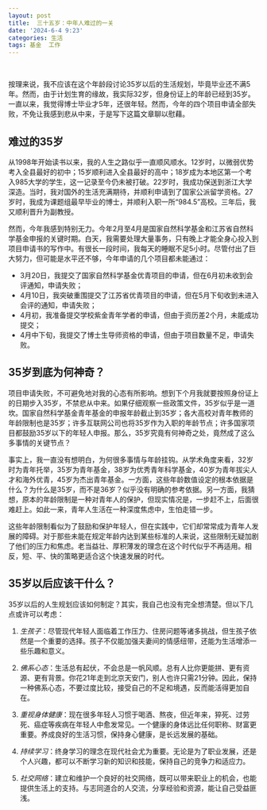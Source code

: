 ```yaml
---
layout: post
title:  三十五岁：中年人难过的一关
date: '2024-6-4 9:23'
categories: 生活
tags: 基金  工作
---
```

﻿

按理来说，我不应该在这个年龄段讨论35岁以后的生活规划，毕竟毕业还不满5年。然而，由于计划生育的缘故，我实际32岁，但身份证上的年龄已经到35岁。一直以来，我觉得博士毕业才5年，还很年轻。然而，今年的四个项目申请全部失败，不免让我感到悲从中来，于是写下这篇文章聊以慰藉。


## 难过的35岁
从1998年开始读书以来，我的人生之路似乎一直顺风顺水。12岁时，以微弱优势考入全县最好的初中；15岁顺利进入全县最好的高中；18岁成为本地区第一个考入985大学的学生，这一记录至今仍未被打破。22岁时，我成功保送到浙江大学深造。当时，我对国外的生活充满期待，并顺利申请到了国家公派留学资格。27岁时，我成为课题组最早毕业的博士，并顺利入职一所“984.5”高校。三年后，我又顺利晋升为副教授。

然而，今年我感到特别无力。今年2月至4月是国家自然科学基金和江苏省自然科学基金申报的关键时期。白天，我需要处理大量事务，只有晚上才能全身心投入到项目申请书的写作中。有很长一段时间，我每天的睡眠不足5小时。尽管付出了巨大努力，但可能是水平还不够，今年申请的几个项目都未能通过：

-   3月20日，我提交了国家自然科学基金优青项目的申请，但在6月初未收到会评通知，申请失败；
-   4月10日，我突破重围提交了江苏省优青项目的申请，但在5月下旬收到未进入会评的通知，申请失败；
-   4月初，我准备提交学校紫金青年学者的申请，但由于资历差2个月，未能成功提交；
-   4月中下旬，我提交了博士生导师资格的申请，但由于项目数量不足，申请失败。

## 35岁到底为何神奇？

项目申请失败，不可避免地对我的心态有所影响。想到下个月我就要按照身份证上的日期步入35岁，不禁悲从中来。如果仔细观察一些政策文件，35岁似乎是一道坎。国家自然科学基金青年基金的申报年龄截止到35岁；各大高校对青年教师的年龄限制也是35岁；许多互联网公司也将35岁作为入职的年龄节点；许多国家项目都鼓励35岁以下的年轻人申报。那么，35岁究竟有何神奇之处，竟然成了这么多事情的关键节点？

事实上，我一直没有想明白，为何很多事情与年龄挂钩。从学术角度来看，32岁时为青年托举，35岁为青年基金，38岁为优秀青年科学基金，40岁为青年拔尖人才和海外优青，45岁为杰出青年基金。一方面，这些年龄数值设定的根本依据是什么？为什么是35岁，而不是36岁？似乎没有明确的参考依据。另一方面，我猜想，原本的年龄限制是一种对青年人的保护，但现实情况是，一步赶不上，后面很难赶上。如此一来，青年人生活在一种深度焦虑中，生怕走错一步。

这些年龄限制看似为了鼓励和保护年轻人，但在实践中，它们却常常成为青年人发展的障碍。对于那些未能在规定年龄内达到某些标准的人来说，这些限制无疑加剧了他们的压力和焦虑。老当益壮、厚积薄发的理念在这个时代似乎不再适用。相反，短、平、快的策略更适合这个快速发展的时代。

## 35岁以后应该干什么？

35岁以后的人生规划应该如何制定？其实，我自己也没有完全想清楚。但以下几点或许可以考虑：

1. *生孩子*：尽管现代年轻人面临着工作压力、住房问题等诸多挑战，但生孩子依然是一个重要的选择。孩子不仅能加强夫妻间的情感纽带，还能为生活增添一些乐趣和意义。

 2. *佛系心态*：生活总有起伏，不会总是一帆风顺。总有人比你更能拼、更有资源、更有背景。你花21年走到北京天安门，别人也许只需21分钟。因此，保持一种佛系心态，不要过度比较，接受自己的不足和境遇，反而能活得更加自在。

 3. *重视身体健康*：现在很多年轻人习惯于喝酒、熬夜，但近年来，猝死、过劳死、癌症等疾病在年轻人中愈发常见。一个健康的身体远比任何职称、财富更重要。养成良好的生活习惯，保持身心健康，是长远发展的基础。

 4. *持续学习*：终身学习的理念在现代社会尤为重要。无论是为了职业发展，还是个人兴趣，都可以不断学习新的知识和技能，保持自己的竞争力和适应力。

 5.  *社交网络*：建立和维护一个良好的社交网络，既可以带来职业上的机会，也能提供生活上的支持。与志同道合的人交流，分享经验和资源，能让自己受益匪浅。



